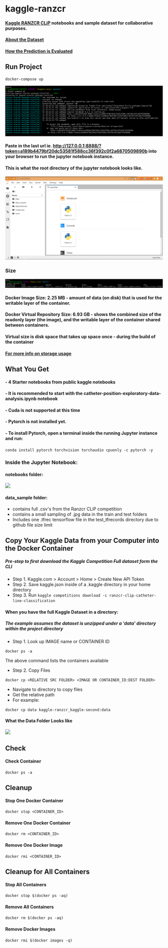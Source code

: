 # kaggle-ranzcr

#### [Kaggle RANZCR CLiP](https://www.kaggle.com/c/ranzcr-clip-catheter-line-classification/overview) notebooks and sample dataset for collaborative purposes.
#### [About the Dataset](https://www.kaggle.com/c/ranzcr-clip-catheter-line-classification/data)
####  [How the Prediction is Evaluated](https://www.kaggle.com/c/ranzcr-clip-catheter-line-classification/overview/evaluation)

## Run Project
```
docker-compose up
```
<img src="https://github.com/LilySu/kaggle-ranzcr/blob/master/images/setup/docker-compose_up.PNG?raw=true"> 

#### Paste in the last url ie. http://127.0.0.1:8888/?token=a189b4479bf20dc53581f588cc36f392c0f2a6870509890b into your browser to run the jupyter notebook instance.
#### This is what the root directory of the jupyter notebook looks like.

<img src="https://github.com/LilySu/kaggle-ranzcr/blob/master/images/setup/after_pasting_in_the_last_url_root_directory.PNG?raw=true"> 

### Size

<img src="https://github.com/LilySu/kaggle-ranzcr/blob/master/images/setup/docker_image_size_and_name.PNG?raw=true"> 

#### Docker Image Size: 2.25 MB - amount of data (on disk) that is used for the writable layer of the container.

#### Docker Virtual Repository Size: 6.93 GB - shows the combined size of the readonly layer (the image), and the writable layer of the container shared between containers.
#### Virtual size is disk space that takes up space once - during the build of the container 

#### [For more info on storage usage](https://stackoverflow.com/questions/37966973/what-is-the-difference-between-the-size-and-the-virtual-size-of-the-docker-image)

## What You Get

#### - 4 Starter notebooks from public kaggle notebooks
#### - It is recommended to start with the catheter-position-exploratory-data-analysis.ipynb notebook
#### - Cuda is not supported at this time
#### - Pytorch is not installed yet. 
#### - To install Pytorch, open a terminal inside the running Jupyter instance and run:
 ```conda install pytorch torchvision torchaudio cpuonly -c pytorch -y```

### Inside the Jupyter Notebook:
#### notebooks folder:

<img src="https://github.com/LilySu/kaggle-ranzcr/blob/master/images/setup/after_pasting_in_the_last_url.PNG?raw=true">

#### data_sample folder:
 - contains full .csv's from the Ranzcr CLiP competition
 - contains a small sampling of .jpg data in the train and test folders
 - Includes one .tfrec tensorflow file in the test_tfrecords directory due to github file size limit


## Copy Your Kaggle Data from your Computer into the Docker Container
##### Pre-step to first download the Kaggle Competition Full dataset form the CLI
 - Step 1. Kaggle.com > Account > Home > Create New API Token
 - Step 2. Save kaggle.json inside of a .kaggle directory in your home directory
 - Step 3. Run `kaggle competitions download -c ranzcr-clip-catheter-line-classification`

#### When you have the full Kaggle Dataset in a directory:
##### The example assumes the dataset is unzipped under a 'data' directory within the  project directory
- Step 1. Look up IMAGE name or CONTAINER ID
```
docker ps -a
```
The above command lists the containers available 
- Step 2. Copy Files
```
docker cp <RELATIVE SRC FOLDER> <IMAGE OR CONTAINER_ID:DEST FOLDER>
```
- Navigate to directory to copy files
- Get the relative path
- For example:
```
docker cp data kaggle-ranzcr_kaggle-second:data
```

#### What the Data Folder Looks like
<img src="https://github.com/LilySu/kaggle-ranzcr/blob/master/images/setup/data_folder_with_ranzcr_clip_dataset.PNG?raw=true">  



## Check
#### Check Container
```
docker ps -a
```

## Cleanup
#### Stop One Docker Container
```
docker stop <CONTAINER_ID>
```

#### Remove One Docker Container
```
docker rm <CONTAINER_ID>
```

#### Remove One Docker Image
```
docker rmi <CONTAINER_ID>
```

## Cleanup for All Containers

#### Stop All Containers
```
docker stop $(docker ps -aq)
```

#### Remove All Containers
```
docker rm $(docker ps -aq)
```

#### Remove Docker Images
```
docker rmi $(docker images -q)
```
